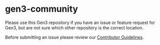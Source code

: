 # gen3-community
Please use this Gen3 repository if you have an issue or feature request for Gen3, but are not sure which other repository is the correct location.

Before submitting an issue please review our [Contributor Guidelines](https://uc-cdis.github.io/gen3-docs/docs/Contributor%20Guidelines).
